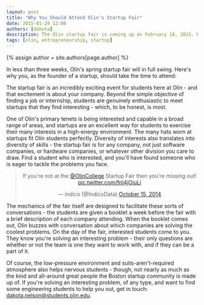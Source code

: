 ```yaml
---
layout: post
title: "Why You Should Attend Olin's Startup Fair"
date: 2015-01-29 12:00
authors: [dakota]
description: The Olin startup fair is coming up on February 18, 2015. Here's why you should attend.
tags: [olin, entrepreneurship, startup]
---
```


{% assign author = site.authors[page.author] %}

In less than three weeks, Olin's spring startup fair will in full swing. Here's why you, as the founder of a startup, should take the time to attend:

The startup fair is an incredibly exciting event for students here at Olin - and that excitement is about your company. Beyond the simple objective of finding a job or internship, students are genuinely enthusiastic to meet startups that they find interesting - which, to be honest, is most.

One of Olin's primary tenets is being interested and capable in a broad range of areas, and startups are an excellent way for students to exercise their many interests in a high-energy environment. The many hats worn at startups fit Olin students perfectly.  Diversity of interests also translates into diversity of skills - the startup fair is for any company, not just software companies, or hardware companies, or whatever other division you care to draw. Find a student who is interested, and you'll have found someone who is eager to tackle the problems you face.

<center>
<blockquote class="twitter-tweet" lang="en"><p>If you&#39;re not at the <a href="https://twitter.com/OlinCollege">@OlinCollege</a> Startup Fair then you&#39;re missing out! <a href="http://t.co/fnI4jOiuLi">pic.twitter.com/fnI4jOiuLi</a></p>&mdash; indico (@IndicoData) <a href="https://twitter.com/IndicoData/status/522431454798962689">October 15, 2014</a></blockquote>
<script async src="//platform.twitter.com/widgets.js" charset="utf-8"></script>
</center>

The mechanics of the fair itself are designed to facilitate these sorts of conversations - the students are given a booklet a week before the fair with a brief description of each company attending. When the booklet comes out, Olin buzzes with conversation about which companies are solving the coolest problems. On the day of the fair, interested students come to you. They know you're solving an interesting problem - their only questions are whether or not the team is one they want to work with, and if they can be a part of it.

Of course, the low-pressure environment and suits-aren't-required atmosphere also helps nervous students - though, not nearly as much as the kind and all-around great people the Boston startup community is made up of. If you're solving an interesting problem, of any type, and want to find some engineering students to help you out, get in touch: <a href="mailto:dakota.nelson@students.olin.edu">dakota.nelson@students.olin.edu</a>.
